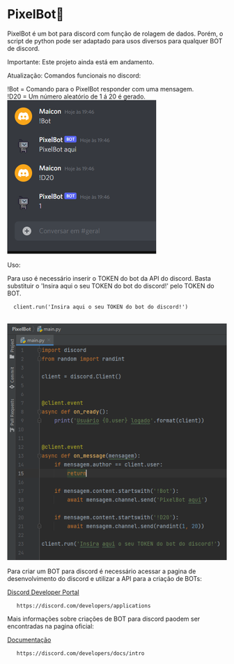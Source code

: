 # PixelBot:robot:
 PixelBot é um bot para discord com função de rolagem de dados. Porém, o script de python pode ser adaptado para usos diversos para qualquer BOT de discord. 
 
 Importante: Este projeto ainda está em andamento.
 
 Atualização:
 Comandos funcionais no discord:
 <p>
 !Bot = Comando para o PixelBot responder com uma mensagem.
 <br>!D20 = Um número aleatório de 1 á 20 é gerado.
 
 <br>
 <img src=https://github.com/maiconwa/PixelBot/blob/main/imagens/funcionamento.PNG?raw=true>
 <br>
 
 </p>
 
 Uso:
 <p>
 Para uso é necessário inserir o TOKEN do bot da API do discord. Basta substituir o 'Insira aqui o seu TOKEN do bot do discord!' pelo TOKEN do BOT.
      
      client.run('Insira aqui o seu TOKEN do bot do discord!')
 
 <br>
 <img src=https://github.com/maiconwa/PixelBot/blob/main/imagens/tokenpath.PNG?raw=true>
 <br>
 </p>
 <p>
 Para criar um BOT para discord é necessário acessar a pagina de desenvolvimento do discord e utilizar a API para a criação de BOTs:
 
 [Discord Developer Portal](https://discord.com/developers/applications)
        
       https://discord.com/developers/applications
 
 Mais informações sobre criações de BOT para discord paodem ser encontradas na pagina oficial:
 
 [Documentação](https://discord.com/developers/docs/intro)
 
       https://discord.com/developers/docs/intro
 </p>
